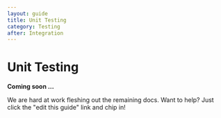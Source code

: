 ```yaml
---
layout: guide
title: Unit Testing
category: Testing
after: Integration
---
```


# Unit Testing

**Coming soon ...**

We are hard at work fleshing out the remaining docs. Want to help? Just click
the "edit this guide" link and chip in!
